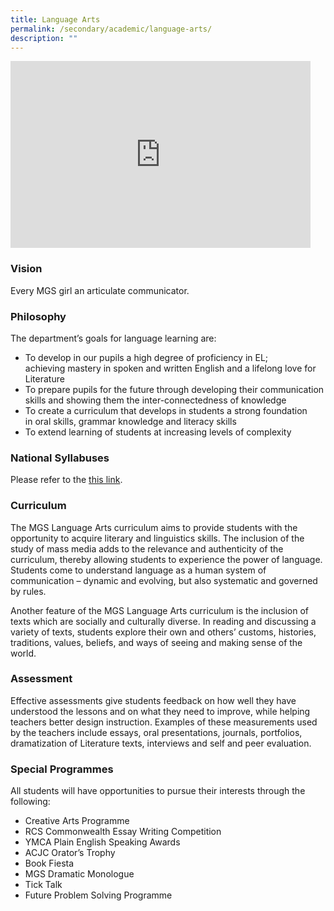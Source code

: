 ```yaml
---
title: Language Arts
permalink: /secondary/academic/language-arts/
description: ""
---
```

<iframe allowfullscreen="true" height="299" width="480" frameborder="0" src="https://docs.google.com/presentation/d/e/2PACX-1vRh5v2KcM72WbMPPv6dIUE9rr2gworrvK0knM0BwCQSRuh80wFl9cRCCxHJd7twA59qBTb7jw22gi4Z/embed?start=false&amp;loop=false&amp;delayms=3000"></iframe>

### Vision

Every MGS girl an articulate communicator.

  

### Philosophy

The department’s goals for language learning are:

*   To develop in our pupils a high degree of proficiency in EL; achieving&nbsp;mastery in spoken and written English and a lifelong love for Literature
*   To prepare pupils for the future through developing their communication skills and showing them the inter-connectedness of&nbsp;knowledge
*   To create a curriculum that develops in students a strong foundation in&nbsp;oral skills, grammar knowledge and literacy skills&nbsp;
*   To extend learning of students at increasing levels of complexity

  

### National Syllabuses
Please refer to the [this link](https://www.moe.gov.sg/secondary/courses/express/electives#subjects).



### Curriculum

The MGS Language Arts curriculum aims to provide students with the opportunity to acquire literary and linguistics skills. The inclusion of the study of mass media adds to the relevance and authenticity of the curriculum, thereby allowing students to experience the power of language. Students come to understand language as a human system of communication – dynamic and evolving, but also systematic and governed by rules.


Another feature of the MGS Language Arts curriculum is the inclusion of texts which are socially and culturally diverse. In reading and discussing a variety of texts, students explore their own and others’ customs, histories, traditions, values, beliefs, and ways of seeing and making sense of the world.
  


### Assessment

Effective assessments give students feedback on how well they have understood the lessons and on what they need to improve, while helping teachers better design instruction. Examples of these measurements used by the teachers include essays, oral presentations, journals, portfolios, dramatization of Literature texts, interviews and self and peer evaluation.  
  
	
	
### Special Programmes

All students will have opportunities to pursue their interests through the following:  

* Creative Arts Programme
* RCS Commonwealth Essay Writing Competition
* YMCA Plain English Speaking Awards
* ACJC Orator’s Trophy
* Book Fiesta
* MGS Dramatic Monologue
* Tick Talk
* Future Problem Solving Programme